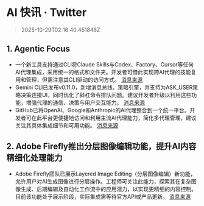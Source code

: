 # AI 快讯 · Twitter

> 2025-10-29T02:16:40.451848Z

## 1. Agentic Focus

- 一个新工具支持通过CLI将Claude Skills与Codex、Factory、Cursor等任何AI代理集成，采用统一的格式和文件夹。开发者可借此实现跨AI代理的技能复用和管理，但需注意其CLI驱动的访问方式。 [消息来源](https://x.com/iannuttall/status/1983257581020643332)
- Gemini CLI已发布v0.11.0，新增消息总线、策略引擎，并支持为ASK_USER策略决策连接UI，同时优化了斜杠命令排队问题。建议开发者升级以利用这些功能，增强代理的通信、决策与用户交互能力。 [消息来源](https://x.com/iannuttall/status/1983343704539627934)
- GitHub已将OpenAI、Google和Anthropic的AI代理整合到一个统一平台。开发者可在此平台更便捷地访问和利用主流AI代理能力，简化多代理管理，建议关注其具体集成细节和可用功能。 [消息来源](https://x.com/satyanadella/status/1983255511299698997)

## 2. Adobe Firefly推出分层图像编辑功能，提升AI内容精细化处理能力

- Adobe Firefly团队已展示Layered Image Editing（分层图像编辑）新功能，允许用户对AI生成图像进行分层操作。工程师可关注此能力，探索其在复杂图像生成、后期编辑及自动化工作流中的应用潜力，以实现更精细的内容控制。目前该功能处于展示阶段，实际集成需等待官方API或产品更新。 [消息来源](https://x.com/imxiaohu/status/1983315804826616175)
